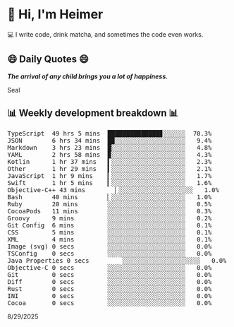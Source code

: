 # 👋 Hi, I'm Heimer

💻 I write code, drink matcha, and sometimes the code even works.

## 😄 Daily Quotes 😄

_**The arrival of any child brings you a lot of happiness.**_

Seal



## 📊 Weekly development breakdown 📊

<pre>TypeScript  49 hrs 5 mins  ██████████████▊░░░░░░  70.3%
JSON        6 hrs 34 mins  █▉░░░░░░░░░░░░░░░░░░░   9.4%
Markdown    3 hrs 23 mins  █░░░░░░░░░░░░░░░░░░░░   4.8%
YAML        2 hrs 58 mins  ▉░░░░░░░░░░░░░░░░░░░░   4.3%
Kotlin      1 hr 37 mins   ▍░░░░░░░░░░░░░░░░░░░░   2.3%
Other       1 hr 29 mins   ▍░░░░░░░░░░░░░░░░░░░░   2.1%
JavaScript  1 hr 9 mins    ▎░░░░░░░░░░░░░░░░░░░░   1.7%
Swift       1 hr 5 mins    ▎░░░░░░░░░░░░░░░░░░░░   1.6%
Objective-C++ 43 mins        ▏░░░░░░░░░░░░░░░░░░░░   1.0%
Bash        40 mins        ▏░░░░░░░░░░░░░░░░░░░░   1.0%
Ruby        20 mins        ░░░░░░░░░░░░░░░░░░░░░   0.5%
CocoaPods   11 mins        ░░░░░░░░░░░░░░░░░░░░░   0.3%
Groovy      9 mins         ░░░░░░░░░░░░░░░░░░░░░   0.2%
Git Config  6 mins         ░░░░░░░░░░░░░░░░░░░░░   0.1%
CSS         5 mins         ░░░░░░░░░░░░░░░░░░░░░   0.1%
XML         4 mins         ░░░░░░░░░░░░░░░░░░░░░   0.1%
Image (svg) 0 secs         ░░░░░░░░░░░░░░░░░░░░░   0.0%
TSConfig    0 secs         ░░░░░░░░░░░░░░░░░░░░░   0.0%
Java Properties 0 secs         ░░░░░░░░░░░░░░░░░░░░░   0.0%
Objective-C 0 secs         ░░░░░░░░░░░░░░░░░░░░░   0.0%
Git         0 secs         ░░░░░░░░░░░░░░░░░░░░░   0.0%
Diff        0 secs         ░░░░░░░░░░░░░░░░░░░░░   0.0%
Rust        0 secs         ░░░░░░░░░░░░░░░░░░░░░   0.0%
INI         0 secs         ░░░░░░░░░░░░░░░░░░░░░   0.0%
Cocoa       0 secs         ░░░░░░░░░░░░░░░░░░░░░   0.0%</pre>

8/29/2025